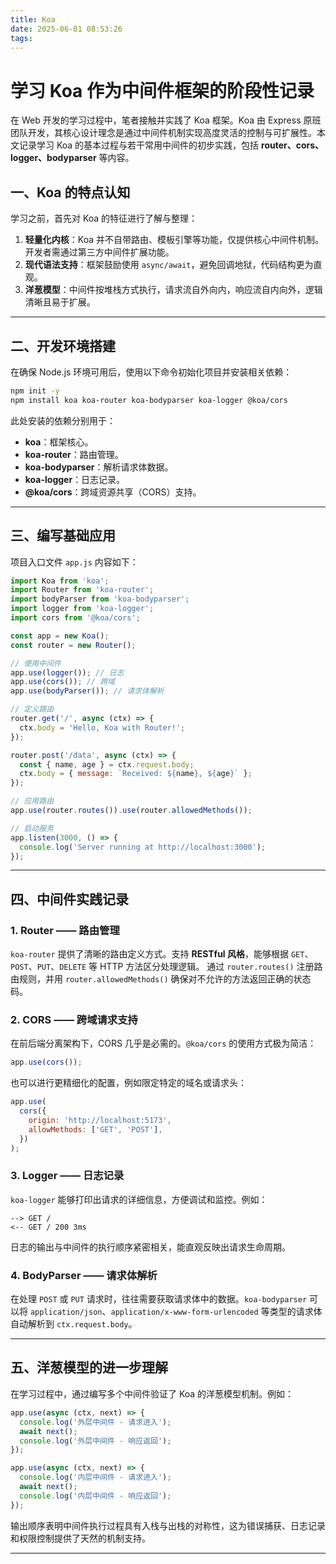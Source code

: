 ```yaml
---
title: Koa
date: 2025-06-01 08:53:26
tags:
---
```


# 学习 Koa 作为中间件框架的阶段性记录

在 Web 开发的学习过程中，笔者接触并实践了 Koa 框架。Koa 由 Express 原班团队开发，其核心设计理念是通过中间件机制实现高度灵活的控制与可扩展性。本文记录学习 Koa 的基本过程与若干常用中间件的初步实践，包括 **router、cors、logger、bodyparser** 等内容。

## 一、Koa 的特点认知

学习之前，首先对 Koa 的特征进行了解与整理：

1. **轻量化内核**：Koa 并不自带路由、模板引擎等功能，仅提供核心中间件机制。开发者需通过第三方中间件扩展功能。
2. **现代语法支持**：框架鼓励使用 `async/await`，避免回调地狱，代码结构更为直观。
3. **洋葱模型**：中间件按堆栈方式执行，请求流自外向内，响应流自内向外，逻辑清晰且易于扩展。

---

## 二、开发环境搭建

在确保 Node.js 环境可用后，使用以下命令初始化项目并安装相关依赖：

```bash
npm init -y
npm install koa koa-router koa-bodyparser koa-logger @koa/cors
```

此处安装的依赖分别用于：

- **koa**：框架核心。
- **koa-router**：路由管理。
- **koa-bodyparser**：解析请求体数据。
- **koa-logger**：日志记录。
- **@koa/cors**：跨域资源共享（CORS）支持。

---

## 三、编写基础应用

项目入口文件 `app.js` 内容如下：

```js
import Koa from 'koa';
import Router from 'koa-router';
import bodyParser from 'koa-bodyparser';
import logger from 'koa-logger';
import cors from '@koa/cors';

const app = new Koa();
const router = new Router();

// 使用中间件
app.use(logger()); // 日志
app.use(cors()); // 跨域
app.use(bodyParser()); // 请求体解析

// 定义路由
router.get('/', async (ctx) => {
  ctx.body = 'Hello, Koa with Router!';
});

router.post('/data', async (ctx) => {
  const { name, age } = ctx.request.body;
  ctx.body = { message: `Received: ${name}, ${age}` };
});

// 应用路由
app.use(router.routes()).use(router.allowedMethods());

// 启动服务
app.listen(3000, () => {
  console.log('Server running at http://localhost:3000');
});
```

---

## 四、中间件实践记录

### 1. Router —— 路由管理

`koa-router` 提供了清晰的路由定义方式。支持 **RESTful 风格**，能够根据 `GET`、`POST`、`PUT`、`DELETE` 等 HTTP 方法区分处理逻辑。
通过 `router.routes()` 注册路由规则，并用 `router.allowedMethods()` 确保对不允许的方法返回正确的状态码。

### 2. CORS —— 跨域请求支持

在前后端分离架构下，CORS 几乎是必需的。`@koa/cors` 的使用方式极为简洁：

```js
app.use(cors());
```

也可以进行更精细化的配置，例如限定特定的域名或请求头：

```js
app.use(
  cors({
    origin: 'http://localhost:5173',
    allowMethods: ['GET', 'POST'],
  })
);
```

### 3. Logger —— 日志记录

`koa-logger` 能够打印出请求的详细信息，方便调试和监控。例如：

```
--> GET /
<-- GET / 200 3ms
```

日志的输出与中间件的执行顺序紧密相关，能直观反映出请求生命周期。

### 4. BodyParser —— 请求体解析

在处理 `POST` 或 `PUT` 请求时，往往需要获取请求体中的数据。`koa-bodyparser` 可以将 `application/json`、`application/x-www-form-urlencoded` 等类型的请求体自动解析到 `ctx.request.body`。

---

## 五、洋葱模型的进一步理解

在学习过程中，通过编写多个中间件验证了 Koa 的洋葱模型机制。例如：

```js
app.use(async (ctx, next) => {
  console.log('外层中间件 - 请求进入');
  await next();
  console.log('外层中间件 - 响应返回');
});

app.use(async (ctx, next) => {
  console.log('内层中间件 - 请求进入');
  await next();
  console.log('内层中间件 - 响应返回');
});
```

输出顺序表明中间件执行过程具有入栈与出栈的对称性，这为错误捕获、日志记录和权限控制提供了天然的机制支持。

---

